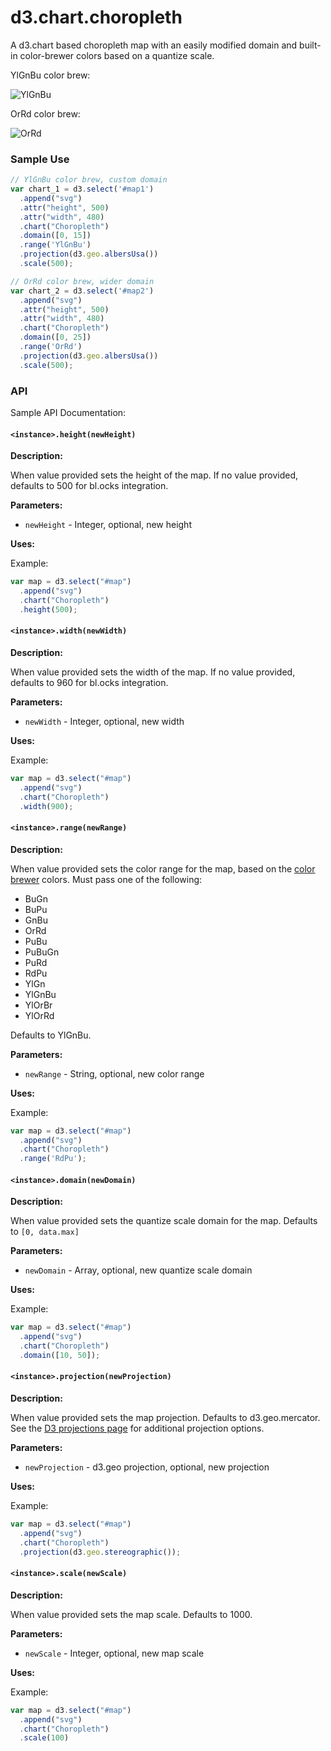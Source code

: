 d3.chart.choropleth
===================

A d3.chart based choropleth map with an easily modified domain and built-in color-brewer colors based on a quantize scale.

YlGnBu color brew:

![YlGnBu](http://farm4.staticflickr.com/3734/8955684925_da4d2c2c85_o.png)

OrRd color brew:

![OrRd](http://farm8.staticflickr.com/7385/8955684907_3167f47886_o.png)

### Sample Use

```javascript
// YlGnBu color brew, custom domain
var chart_1 = d3.select('#map1')
  .append("svg")
  .attr("height", 500)
  .attr("width", 480)
  .chart("Choropleth")
  .domain([0, 15])
  .range('YlGnBu')
  .projection(d3.geo.albersUsa())
  .scale(500);

// OrRd color brew, wider domain
var chart_2 = d3.select('#map2')
  .append("svg")
  .attr("height", 500)
  .attr("width", 480)
  .chart("Choropleth")
  .domain([0, 25])
  .range('OrRd')
  .projection(d3.geo.albersUsa())
  .scale(500);
```

### API

Sample API Documentation:

#### `<instance>.height(newHeight)`

**Description:**

When value provided sets the height of the map. If no value provided, defaults to 500 for bl.ocks integration.

**Parameters:**

* `newHeight` - Integer, optional, new height

**Uses:**

Example:

```javascript
var map = d3.select("#map")
  .append("svg")
  .chart("Choropleth")
  .height(500);
```

#### `<instance>.width(newWidth)`

**Description:**

When value provided sets the width of the map. If no value provided, defaults to 960 for bl.ocks integration.

**Parameters:**

* `newWidth` - Integer, optional, new width

**Uses:**

Example:

```javascript
var map = d3.select("#map")
  .append("svg")
  .chart("Choropleth")
  .width(900);
```

#### `<instance>.range(newRange)`

**Description:**

When value provided sets the color range for the map, based on the [color brewer](http://colorbrewer2.org/) colors. Must pass one of the following:
* BuGn
* BuPu
* GnBu
* OrRd
* PuBu
* PuBuGn
* PuRd
* RdPu
* YlGn
* YlGnBu
* YlOrBr
* YlOrRd

Defaults to YlGnBu.

**Parameters:**

* `newRange` - String, optional, new color range

**Uses:**

Example:

```javascript
var map = d3.select("#map")
  .append("svg")
  .chart("Choropleth")
  .range('RdPu');
```

#### `<instance>.domain(newDomain)`

**Description:**

When value provided sets the quantize scale domain for the map. Defaults to ```[0, data.max]```

**Parameters:**

* `newDomain` - Array, optional, new quantize scale domain

**Uses:**

Example:

```javascript
var map = d3.select("#map")
  .append("svg")
  .chart("Choropleth")
  .domain([10, 50]);
```

#### `<instance>.projection(newProjection)`

**Description:**

When value provided sets the map projection. Defaults to d3.geo.mercator. See the [D3 projections page](https://github.com/mbostock/d3/wiki/Geo-Projections) for additional projection options.

**Parameters:**

* `newProjection` - d3.geo projection, optional, new projection

**Uses:**

Example:

```javascript
var map = d3.select("#map")
  .append("svg")
  .chart("Choropleth")
  .projection(d3.geo.stereographic());
```

#### `<instance>.scale(newScale)`

**Description:**

When value provided sets the map scale. Defaults to 1000.

**Parameters:**

* `newScale` - Integer, optional, new map scale

**Uses:**

Example:

```javascript
var map = d3.select("#map")
  .append("svg")
  .chart("Choropleth")
  .scale(100)
```
